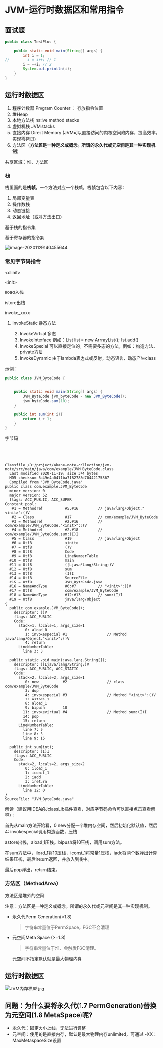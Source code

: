 # JVM-运行时数据区和常用指令

## 面试题

```java
public class TestPlus {

    public static void main(String[] args) {
        int i = 1;
//        i = i++; // 1
        i = ++i; // 2
        System.out.println(i);
    }
}
```



## 运行时数据区

1. 程序计数器 Program Counter ： 存放指令位置
2. 堆Heap
3. 本地方法栈 native method stacks
4. 虚拟机栈 JVM stacks
5. 直接内存 Direct Memory (JVM可以直接访问的内核空间的内存，提高效率，实现零拷贝)
6. 方法区（**方法区是一种定义或概念。所谓的永久代或元空间是其一种实现机制**）

共享区域：堆、方法区



### 栈

栈里面的是**栈帧**，一个方法对应一个栈帧，栈帧包含以下内容：

1. 局部变量表
2. 操作数栈
3. 动态链接
4. 返回地址（或叫方法出口）

基于栈的指令集

基于寄存器的指令集

![image-20201129140455644](images\image-20201129140455644.png)



### 常见字节码指令

\<clinit\>

\<init\>

iload入栈

istore出栈

invoke_xxxx

1. InvokeStatic 静态方法

 	2. InvokeVirtual 多态
 	3. InvokeInterface  例如：List<String> list = new ArrrayList<String>(); list.add()
 	4. InvokeSpecial 可以直接定位的，不需要多态的方法，例如：构造方法、private方法
 	5. InvokeDynamic 由于lambda表达式或反射，动态语言，动态产生class



示例：

````java
public class JVM_ByteCode {


    public static void main(String[] args) {
        JVM_ByteCode jvm_byteCode = new JVM_ByteCode();
        jvm_byteCode.sum(10);
    }

    public int sum(int i){
        return i + 1;
    }
}

````

字节码

```




Classfile /D:/project/akane-note-collection/jvm-note/src/main/java/com/example/JVM_ByteCode.class
  Last modified 2020-11-19; size 374 bytes
  MD5 checksum 5b49e4a0411ba7182782d70442175867
  Compiled from "JVM_ByteCode.java"
public class com.example.JVM_ByteCode
  minor version: 0
  major version: 52
  flags: ACC_PUBLIC, ACC_SUPER
Constant pool:
   #1 = Methodref          #5.#16         // java/lang/Object."<init>":()V
   #2 = Class              #17            // com/example/JVM_ByteCode
   #3 = Methodref          #2.#16         // com/example/JVM_ByteCode."<init>":()V
   #4 = Methodref          #2.#18         // com/example/JVM_ByteCode.sum:(I)I
   #5 = Class              #19            // java/lang/Object
   #6 = Utf8               <init>
   #7 = Utf8               ()V
   #8 = Utf8               Code
   #9 = Utf8               LineNumberTable
  #10 = Utf8               main
  #11 = Utf8               ([Ljava/lang/String;)V
  #12 = Utf8               sum
  #13 = Utf8               (I)I
  #14 = Utf8               SourceFile
  #15 = Utf8               JVM_ByteCode.java
  #16 = NameAndType        #6:#7          // "<init>":()V
  #17 = Utf8               com/example/JVM_ByteCode
  #18 = NameAndType        #12:#13        // sum:(I)I
  #19 = Utf8               java/lang/Object
{
  public com.example.JVM_ByteCode();
    descriptor: ()V
    flags: ACC_PUBLIC
    Code:
      stack=1, locals=1, args_size=1
         0: aload_0
         1: invokespecial #1                  // Method java/lang/Object."<init>":()V
         4: return
      LineNumberTable:
        line 3: 0

  public static void main(java.lang.String[]);
    descriptor: ([Ljava/lang/String;)V
    flags: ACC_PUBLIC, ACC_STATIC
    Code:
      stack=2, locals=2, args_size=1
         0: new           #2                  // class com/example/JVM_ByteCode
         3: dup
         4: invokespecial #3                  // Method "<init>":()V
         7: astore_1
         8: aload_1
         9: bipush        10
        11: invokevirtual #4                  // Method sum:(I)I
        14: pop
        15: return
      LineNumberTable:
        line 7: 0
        line 8: 8
        line 9: 15

  public int sum(int);
    descriptor: (I)I
    flags: ACC_PUBLIC
    Code:
      stack=2, locals=2, args_size=2
         0: iload_1
         1: iconst_1
         2: iadd
         3: ireturn
      LineNumberTable:
        line 12: 0
}
SourceFile: "JVM_ByteCode.java"

```

解读（建议用IDEA的JclassLib插件查看，对应字节码命令可以直接点击查看解释）：

首先从main方法开始看，0 new分配一个堆内存空间，然后初始化默认值，然后4: invokespecial调用构造函数，压栈

astore出栈，aload_1压栈。bipush将10压栈，调用sum方法。

在sum方法中，iload_1将10压栈，iconst_1将常量1压栈，iadd将两个数弹出计算结果压栈，最后ireturn返回，并放入到栈中。

最后pop弹出，return结束。



### 方法区（MethodArea）

方法区是堆外的空间

注意：方法区是一种定义或概念。所谓的永久代或元空间是其一种实现机制。

- 永久代Perm Generation(<1.8) 

  > 字符串常量位于PermSpace，FGC不会清理

- 元空间Meta Space (>=1.8)

  > 字符串常量位于堆、会触发FGC清理。
  
  元空间不指定默认就是最大物理内存



## 运行时数据区

![JVM内存模型.jpg](images/JVM内存模型.jpg)



## 问题：为什么要将永久代(1.7 PermGeneration)替换为元空间(1.8 MetaSpace)呢?

- 永久代：固定⼤⼩上线，⽆法进⾏调整
- 元空间：使⽤的是直接内存，默认是最大物理内存unlimited，可通过 -XX： MaxMetaspaceSize设置